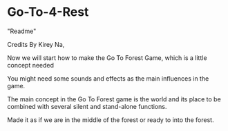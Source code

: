 # Go-To-4-Rest

"Readme"

Credits By Kirey Na,

Now we will start how to make the Go To Forest Game, which is a little concept needed

You might need some sounds and effects as the main influences in the game.

The main concept in the Go To Forest game is the world and its place to be combined with several silent and stand-alone functions.


Made it as if we are in the middle of the forest or ready to into the forest.
